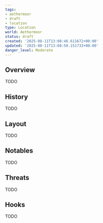 ```yaml
---
tags:
- aethermoor
- draft
- location
type: Location
world: Aethermoor
status: draft
created: '2025-08-11T13:08:46.611672+00:00'
updated: '2025-08-11T13:08:50.151733+00:00'
danger_level: Moderate
---
```



## Overview

TODO
## History

TODO
## Layout

TODO
## Notables

TODO
## Threats

TODO
## Hooks

TODO
